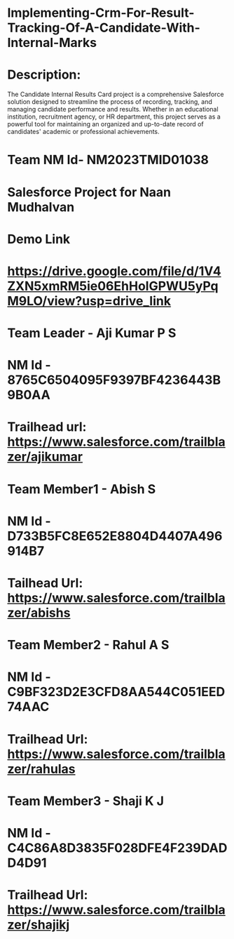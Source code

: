 # Implementing-Crm-For-Result-Tracking-Of-A-Candidate-With-Internal-Marks
# Description:
   The Candidate Internal Results Card project is a comprehensive Salesforce solution designed to streamline the process of recording, tracking, and managing candidate performance and results. Whether in an educational institution, recruitment agency, or HR department, this project serves as a powerful tool for maintaining an organized and up-to-date record of candidates' academic or professional achievements.
# Team NM Id- NM2023TMID01038 
# Salesforce Project for Naan Mudhalvan
# Demo Link
# https://drive.google.com/file/d/1V4ZXN5xmRM5ie06EhHolGPWU5yPqM9LO/view?usp=drive_link
# Team Leader - Aji Kumar P S 
# NM Id - 8765C6504095F9397BF4236443B9B0AA 
# Trailhead url: https://www.salesforce.com/trailblazer/ajikumar
# Team Member1 - Abish S 
# NM Id - D733B5FC8E652E8804D4407A496914B7 
# Tailhead Url: https://www.salesforce.com/trailblazer/abishs
# Team Member2 - Rahul A S 
# NM Id - C9BF323D2E3CFD8AA544C051EED74AAC 
# Trailhead Url: https://www.salesforce.com/trailblazer/rahulas
# Team Member3 - Shaji K J 
# NM Id - C4C86A8D3835F028DFE4F239DADD4D91 
# Trailhead Url: https://www.salesforce.com/trailblazer/shajikj

